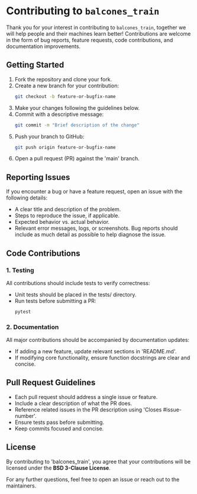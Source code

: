 # Contributing to `balcones_train`

Thank you for your interest in contributing to `balcones_train`, together we will help people and their machines learn better! Contributions are welcome in the form of bug reports, feature requests, code contributions, and documentation improvements.

## Getting Started

1. Fork the repository and clone your fork.
2. Create a new branch for your contribution:
   ```sh
   git checkout -b feature-or-bugfix-name
   ```
3. Make your changes following the guidelines below.
4. Commit with a descriptive message:
   ```sh
   git commit -m "Brief description of the change"
   ```
5. Push your branch to GitHub:
   ```sh
   git push origin feature-or-bugfix-name
   ```
6. Open a pull request (PR) against the 'main' branch.

## Reporting Issues
If you encounter a bug or have a feature request, open an issue with the following details:
- A clear title and description of the problem.
- Steps to reproduce the issue, if applicable.
- Expected behavior vs. actual behavior.
- Relevant error messages, logs, or screenshots.
Bug reports should include as much detail as possible to help diagnose the issue.

## Code Contributions
### 1. Testing
All contributions should include tests to verify correctness:
- Unit tests should be placed in the tests/ directory.
- Run tests before submitting a PR:
   ```sh
   pytest
   ```
### 2. Documentation
All major contributions should be accompanied by documentation updates:
- If adding a new feature, update relevant sections in 'README.md'.
- If modifying core functionality, ensure function docstrings are clear and concise.

## Pull Request Guidelines
- Each pull request should address a single issue or feature.
- Include a clear description of what the PR does.
- Reference related issues in the PR description using 'Closes #issue-number'.
- Ensure tests pass before submitting.
- Keep commits focused and concise.

## License
By contributing to 'balcones_train', you agree that your contributions will be licensed under the **BSD 3-Clause License**.

For any further questions, feel free to open an issue or reach out to the maintainers.
